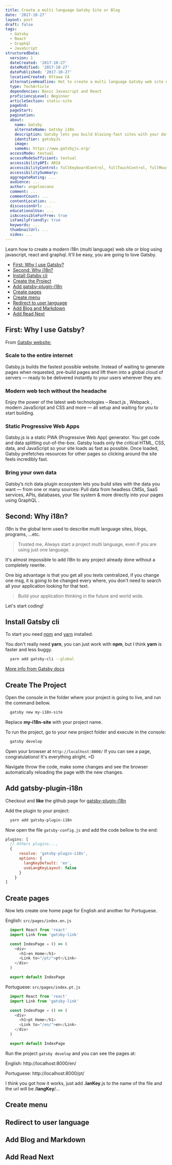 ```yaml
---
title: Create a multi language Gatsby Site or Blog
date: '2017-10-27'
layout: post
draft: false
tags:
  - Gatsby
  - React
  - Graphql
  - JavaScript
structuredData:
  version: 1
  dateCreated: '2017-10-27'
  dateModified: '2017-10-27'
  datePublished: '2017-10-27'  
  locationCreated: Ottawa CA
  alternativeHeadline: Hot to create a multi language Gatsby web site or blog with react and graphql
  type: TechArticle
  dependencies: Basic Javascript and React
  proficiencyLevel: Beginner
  articleSection: static-site
  pageEnd:
  pageStart:
  pagination:
  about:
    name: Gatsby
    alternateName: Gatsby i18n
    description: Gatsby lets you build blazing-fast sites with your data, whatever the source. Liberate your sites from legacy CMSs and fly into the future.
    identifier: gatsbyJs
    image:
    sameAs: https://www.gatsbyjs.org/
  accessMode: textual
  accessModeSufficient: textual
  accessibilityAPI: ARIA
  accessibilityControl: fullKeyboardControl, fullTouchControl, fullMouseControl
  accessibilitySummary:
  aggregateRating: ...
  audience: ...
  author: angeloocana
  comment: ...
  commentCount: ...
  contentLocation: ...  
  discussionUrl: ...
  educationalUse: ...    
  isAccessibleForFree: true
  isFamilyFriendly: true
  keywords: ...  
  thumbnailUrl: ...  
  video: ...
---
```


Learn how to create a modern i18n (multi language) web site or blog using javascript, react and graphql. It'll be easy, you are going to love Gatsby.

- [First: Why I use Gatsby?](#first-why-i-use-gatsby)
- [Second: Why i18n?](#second-why-i18n)
- [Install Gatsby cli](#install-gatsby-cli)
- [Create the Project](#create-the-project)
- [Add gatsby-plugin-i18n](#add-gatsby-plugin-i18n)
- [Create pages](#create-pages)
- [Create menu](#create-menu)
- [Redirect to user language](#redirect-to-user-language)
- [Add Blog and Markdown](#add-blog-and-markdown)
- [Add Read Next](#add-read-next)

## First: Why I use Gatsby?

From
<a href="https://www.gatsbyjs.org/" target="_blank">
Gatsby website:
</a>

### Scale to the entire internet

Gatsby.js builds the fastest possible website. Instead of waiting to generate pages when requested, pre-build pages and lift them into a global cloud of servers — ready to be delivered instantly to your users wherever they are.

### Modern web tech without the headache

Enjoy the power of the latest web technologies – React.js , Webpack , modern JavaScript and CSS and more — all setup and waiting for you to start building.


### Static Progressive Web Apps

Gatsby.js is a static PWA (Progressive Web App) generator. You get code and data splitting out-of-the-box. Gatsby loads only the critical HTML, CSS, data, and JavaScript so your site loads as fast as possible. Once loaded, Gatsby prefetches resources for other pages so clicking around the site feels incredibly fast.

### Bring your own data

Gatsby’s rich data plugin ecosystem lets you build sites with the data you want — from one or many sources: Pull data from headless CMSs, SaaS services, APIs, databases, your file system & more directly into your pages using GraphQL .


## Second: Why i18n?

i18n is the global term used to describe multi language sites, blogs, programs, ...etc.

> Trusted me, Always start a project multi language, even if you are using just one language.

It's almost impossible to add i18n to any project already done without a completely rewrite.

One big advantage is that you get all you texts centralized, if you change one msg, it is going to be changed every where, you don't need to search all your application looking for that text.

> Build your application thinking in the future and world wide.

Let's start coding!


## Install Gatsby cli

To start you need [npm](https://www.npmjs.com/get-npm) and [yarn](https://yarnpkg.com/lang/en/docs/install/) installed.

You don't really need **yarn**, you can just work with **npm**, but I think **yarn** is faster and less buggy.

```bash
  yarn add gatsby-cli --global
```

[More info from Gatsby docs](https://www.gatsbyjs.org/docs/)


## Create The Project

Open the console in the folder where your project is going to live, and run the command bellow.

```bash
  gatsby new my-i18n-site
```
Replace **my-i18n-site** with your project name.

To run the project, go to your new project folder and execute in the console:

```bash
  gatsby develop
```

Open your browser at `http://localhost:8000/`
If you can see a page, congratulations! It's everything alright. =D

Navigate throw the code, make some changes and see the browser automatically reloading the page with the new changes.


## Add gatsby-plugin-i18n

Checkout and **like** the github page for [gatsby-plugin-i18n](https://github.com/angeloocana/gatsby-plugin-i18n)

Add the plugin to your project:
```bash
  yarn add gatsby-plugin-i18n
```

Now open the file `gatsby-config.js` and add the code bellow to the end:

```js
plugins: [
  // Others plugins...,
  {
      resolve: 'gatsby-plugin-i18n',
      options: {        
        langKeyDefault: 'en',
        useLangKeyLayout: false
      }
    }
]
```


## Create pages

Now lets create one home page for English and another for Portuguese.

English: `src/pages/index.en.js`
```js
  import React from 'react'
  import Link from 'gatsby-link'

  const IndexPage = () => (
    <div>
      <h1>en Home</h1>
      <Link to="/pt/">pt</Link>
    </div>
  )

  export default IndexPage
```

Portuguese: `src/pages/index.pt.js`
```js
  import React from 'react'
  import Link from 'gatsby-link'

  const IndexPage = () => (
    <div>
      <h1>pt Home</h1>
      <Link to="/en/">en</Link>
    </div>
  )

  export default IndexPage
```

Run the project `gatsby develop` and you can see the pages at:

English: http://localhost:8000/en/

Portuguese: http://localhost:8000/pt/

I think you got how it works, just add **.lanKey**.js to the name of the file and the url will be /**langKey**/...

## Create menu


## Redirect to user language


## Add Blog and Markdown


## Add Read Next

